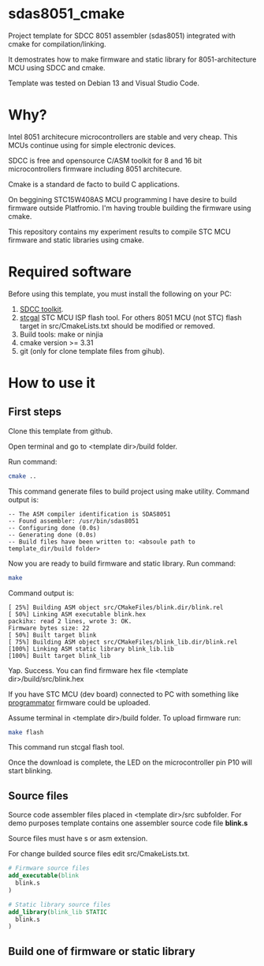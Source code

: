 # sdas8051_cmake
Project template for SDCC 8051 assembler (sdas8051)  integrated with cmake for compilation/linking.

It demostrates how to make firmware and static library for 8051-architecture MCU using SDCC and cmake.

Template was tested on Debian 13 and Visual Studio Code.

# Why?
Intel 8051 architecure microcontrollers are stable and very cheap. This MCUs continue using for simple electronic devices. 

SDCC is free and opensource C/ASM toolkit for 8 and 16 bit microcontrollers firmware including 8051 architecure.

Cmake is a standard de facto to build C applications. 

On beggining STC15W408AS MCU programming I have desire to build firmware outside Platfromio. I'm having trouble building the firmware using cmake.

This repository contains my experiment results to compile STC MCU firmware and static libraries using cmake.


# Required software
Before using this template, you must install the following on your PC:
1. [SDCC toolkit](https://sdcc.sourceforge.net/). 
2. [stcgal](https://github.com/grigorig/stcgal) STC MCU ISP flash tool. For others 8051 MCU (not STC) flash target in src/CmakeLists.txt should be modified or removed.
3. Build tools: make or ninjia
4. cmake version >= 3.31
5. git (only for clone template files from gihub). 

# How to use it
## First steps
Clone this template from github.

Open terminal and go to &lt;template dir&gt;/build folder.

Run command: 
```bash
cmake ..
```
This command generate files to build project using make utility. Command output is:
```
-- The ASM compiler identification is SDAS8051
-- Found assembler: /usr/bin/sdas8051
-- Configuring done (0.0s)
-- Generating done (0.0s)
-- Build files have been written to: <absoule path to template_dir/build folder> 
```

Now you are ready to build firmware and static library. Run command:
```bash
make
```
Command output is:
```
[ 25%] Building ASM object src/CMakeFiles/blink.dir/blink.rel
[ 50%] Linking ASM executable blink.hex
packihx: read 2 lines, wrote 3: OK.
Firmware bytes size: 22
[ 50%] Built target blink
[ 75%] Building ASM object src/CMakeFiles/blink_lib.dir/blink.rel
[100%] Linking ASM static library blink_lib.lib
[100%] Built target blink_lib
```

Yap. Success. You can find firmware hex file &lt;template dir&gt;/build/src/blink.hex

If you have STC MCU (dev board) connected to PC with something like [programmator](https://github.com/mgoblin/STC-programmator) firmware could be uploaded.

Assume terminal in &lt;template dir&gt;/build folder.
To upload firmware run:
```bash
make flash
```
This command run stcgal flash tool.

Once the download is complete, the LED on the microcontroller pin P10 will start blinking.

## Source files
Source code assembler files placed in &lt;template dir&gt;/src subfolder. 
For demo purposes template contains one assembler source code file **blink.s**

Source files must have s or asm extension.

For change builded source files edit src/CmakeLists.txt.

```cmake
# Firmware source files
add_executable(blink 
  blink.s
)
```

```cmake
# Static library source files
add_library(blink_lib STATIC
  blink.s
)
```

## Build one of firmware or static library



